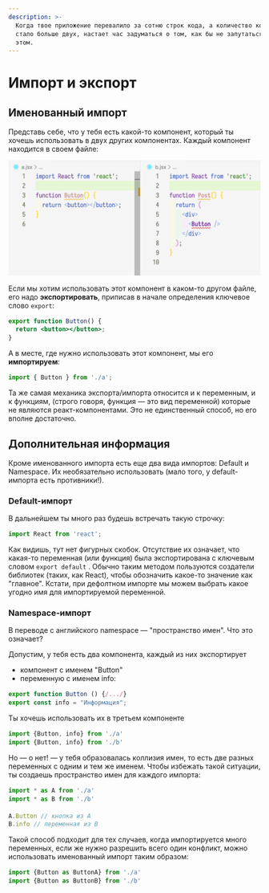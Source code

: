 ```yaml
---
description: >-
  Когда твое приложение перевалило за сотню строк кода, а количество компонентов
  стало больше двух, настает час задуматься о том, как бы не запутаться во всем
  этом.
---
```


# Импорт и экспорт

## Именованный импорт

Представь себе, что у тебя есть какой-то компонент, который ты хочешь использовать в двух других компонентах. Каждый компонент находится в своем файле:

![&#x41A;&#x43E;&#x43C;&#x43F;&#x43E;&#x43D;&#x435;&#x43D;&#x442; Button &#x438;&#x437; &#x444;&#x430;&#x439;&#x43B;&#x430; a.jsx &#x442;&#x440;&#x435;&#x431;&#x443;&#x435;&#x442;&#x441;&#x44F; &#x432; &#x444;&#x430;&#x439;&#x43B;&#x435; b.jsx](.gitbook/assets/import.png)

Если мы хотим использовать этот компонент в каком-то другом файле, его надо **экспортировать**, приписав в начале определения ключевое слово `export`:

```jsx
export function Button() {
  return <button></button>;
}
```

А в месте, где нужно использовать этот компонент, мы его **импортируем**:

```jsx
import { Button } from './a';
```

Та же самая механика экспорта/импорта относится и к переменным, и к функциям, \(строго говоря, функция — это вид переменной\) которые не являются реакт-компонентами. Это не единственный способ, но его вполне достаточно.

## **Дополнительная информация**

Кроме именованного импорта есть еще два вида импортов: Default и Namespace. Их необязательно использовать \(мало того, у  default-импорта есть противники!\).

### Default-импорт

В дальнейшем ты много раз будешь встречать такую строчку:

```jsx
import React from 'react';
```

Как видишь, тут нет фигурных скобок. Отсутствие их означает, что какая-то переменная \(или функция\) была экспортирована с ключевым словом `export default` . Обычно таким методом пользуются создатели библиотек \(таких, как React\), чтобы обозначить какое-то значение как "главное". Кстати, при дефолтном импорте мы можем выбрать какое угодно имя для импортируемой переменной.

### Namespace-импорт

В переводе с английского namespace — "пространство имен". Что это означает? 

Допустим, у тебя есть два компонента, каждый из них экспортирует 

* компонент с именем "Button"
* переменную с именем info:

```jsx
export function Button () {/.../}
export const info = "Информация";
```

Ты хочешь использовать их в третьем компоненте

```jsx
import {Button, info} from './a'
import {Button, info} from './b'
```

Но — о нет! — у тебя образовалась коллизия имен, то есть две разных переменных с одним и тем же именем. Чтобы избежать такой ситуации, ты создаешь пространство имен для каждого импорта:

```jsx
import * as A from './a'
import * as B from './b'

A.Button // кнопка из А
B.info // переменная из B
```

Такой способ подходит для тех случаев, когда импортируется много переменных, если же нужно разрешить всего один конфликт, можно использовать именованный импорт таким образом:

```jsx
import {Button as ButtonA} from './a'
import {Button as ButtonB} from './b'
```

